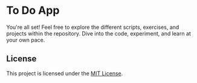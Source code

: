 # To Do App


You're all set! Feel free to explore the different scripts, exercises, and projects within the repository. Dive into the code, experiment, and learn at your own pace.

## License

This project is licensed under the [MIT License](LICENSE).
